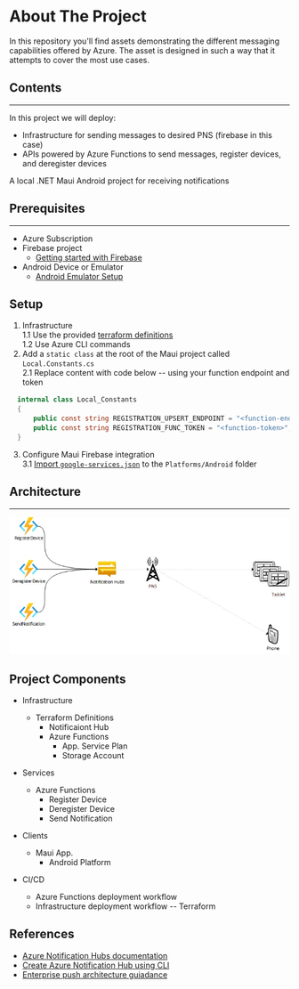 # About The Project

In this repository you'll find assets demonstrating the different messaging capabilities offered by Azure.  The asset is designed in such a way that it attempts to cover the most use cases.

## Contents

---

In this project we will deploy:

- Infrastructure for sending messages to desired PNS (firebase in this case)
- APIs powered by Azure Functions to send messages, register devices, and deregister devices

A local .NET Maui Android project for receiving notifications

## Prerequisites

---

- Azure Subscription
- Firebase project
  - [Getting started with Firebase](https://cloud.google.com/firestore/docs/client/get-firebase)
- Android Device or Emulator
  - [Android Emulator Setup](https://learn.microsoft.com/en-us/xamarin/android/get-started/installation/android-emulator/)

## Setup

1. Infrastructure  
  1.1 Use the provided [terraform definitions](./infrastructure/terraform/main.tf)  
  1.2 Use Azure CLI commands
2. Add a `static class` at the root of the Maui project called `Local.Constants.cs`  
  2.1 Replace content with code below -- using your function endpoint and token  

  ```cs
    internal class Local_Constants
    {
        public const string REGISTRATION_UPSERT_ENDPOINT = "<function-endpoint-sans-token>";
        public const string REGISTRATION_FUNC_TOKEN = "<function-token>";
    }

  ```

3. Configure Maui Firebase integration  
  3.1 [Import `google-services.json`](https://learn.microsoft.com/en-us/azure/notification-hubs/xamarin-notification-hubs-push-notifications-android-gcm#add-the-google-services-json-file) to the `Platforms/Android` folder

## Architecture

---

![notification-hub-arch](docs/media/notification-hub.jpg)

## Project Components

- Infrastructure
  - Terraform Definitions
    - Notificaiont Hub
    - Azure Functions
      - App. Service Plan
      - Storage Account

- Services
  - Azure Functions
    - Register Device
    - Deregister Device
    - Send Notification

- Clients
  - Maui App.
    - Android Platform

- CI/CD
  - Azure Functions deployment workflow
  - Infrastructure deployment workflow -- Terraform

## References

- [Azure Notification Hubs documentation](https://learn.microsoft.com/en-us/azure/notification-hubs/)
- [Create Azure Notification Hub using CLI](https://learn.microsoft.com/en-us/azure/notification-hubs/create-notification-hub-azure-cli)
- [Enterprise push architecture guiadance](https://learn.microsoft.com/en-us/azure/notification-hubs/notification-hubs-enterprise-push-notification-architecture)